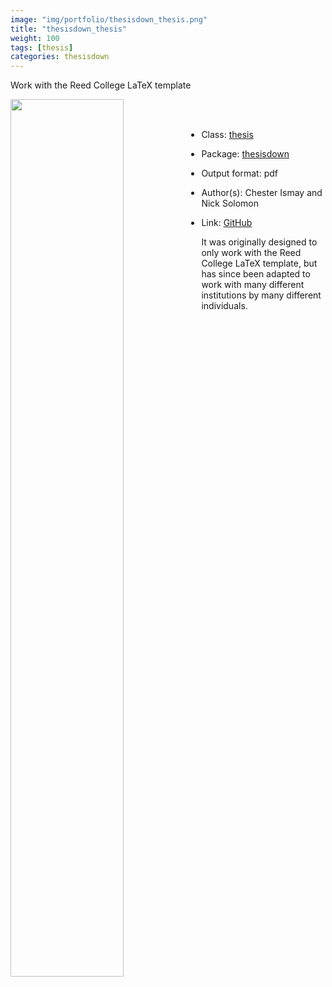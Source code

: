 ```yaml
---
image: "img/portfolio/thesisdown_thesis.png"
title: "thesisdown_thesis"
weight: 100
tags: [thesis]
categories: thesisdown
---
```


Work with the Reed College LaTeX template

<!--more-->

<p><a href="../../img/portfolio/thesisdown_thesis.png"><img class = "jf-image-shadow" src="../../img/portfolio/thesisdown_thesis.png" width="60%"  align="left"></a></p>

<br><br>

- Class: [thesis](../../tags/thesis)
- Package: [thesisdown](thesisdown)
- Output format: pdf

- Author(s): Chester Ismay and Nick Solomon
- Link: [GitHub](https://github.com/ismayc/thesisdown)

It was originally designed to only work with the Reed College LaTeX template, but has since been adapted to work with many different institutions by many different individuals.
